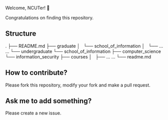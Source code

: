 Welcome, NCUTer! 🎉

Congratulations on finding this repository.

## Structure 

.
├── README.md
├── graduate
│   └── school_of_information
│       └── ... ...
└── undergraduate
    └── school_of_information
        ├── computer_science
        └── information_security
            ├── courses
            │   ├── ... ...
            └── readme.md

## How to contribute?

Please fork this repository, modify your fork and make a pull request. 

## Ask me to add something?

Please create a new issue. 
